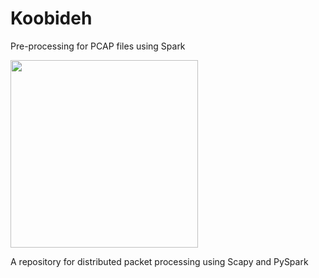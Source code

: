 Koobideh
========

Pre-processing for PCAP files using Spark

<img src="https://i.pinimg.com/originals/f4/23/72/f423729ce2cf2bb416a3b949e4b535bb.jpg" height=300 />

A repository for distributed packet processing using Scapy and PySpark

